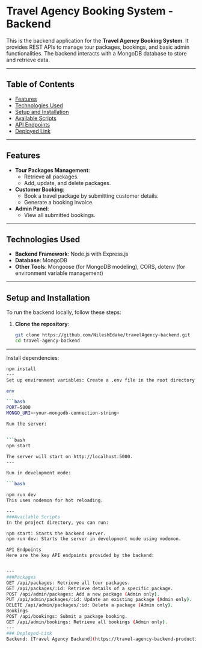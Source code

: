 # Travel Agency Booking System - Backend

This is the backend application for the **Travel Agency Booking System**. It provides REST APIs to manage tour packages, bookings, and basic admin functionalities. The backend interacts with a MongoDB database to store and retrieve data.

---

## Table of Contents

- [Features](#features)
- [Technologies Used](#technologies-used)
- [Setup and Installation](#setup-and-installation)
- [Available Scripts](#available-scripts)
- [API Endpoints](#api-endpoints)
- [Deployed Link](#deployed-link)

---

## Features

- **Tour Packages Management**: 
  - Retrieve all packages.
  - Add, update, and delete packages.
- **Customer Booking**:
  - Book a travel package by submitting customer details.
  - Generate a booking invoice.
- **Admin Panel**:
  - View all submitted bookings.

---

## Technologies Used

- **Backend Framework**: Node.js with Express.js
- **Database**: MongoDB
- **Other Tools**: Mongoose (for MongoDB modeling), CORS, dotenv (for environment variable management)

---

## Setup and Installation

To run the backend locally, follow these steps:

1. **Clone the repository**:
   ```bash
   git clone https://github.com/NileshEdake/travelAgency-backend.git
   cd travel-agency-backend
---
Install dependencies:

 ```bash
npm install
---
Set up environment variables: Create a .env file in the root directory and add the following variables:

env

 ```bash
PORT=5000
MONGO_URI=<your-mongodb-connection-string>

Run the server:


 ```bash
npm start

The server will start on http://localhost:5000.
---

Run in development mode:

 ```bash

npm run dev
This uses nodemon for hot reloading.

---
###Available Scripts
In the project directory, you can run:

npm start: Starts the backend server.
npm run dev: Starts the server in development mode using nodemon.

API Endpoints
Here are the key API endpoints provided by the backend:


---
###Packages
GET /api/packages: Retrieve all tour packages.
GET /api/packages/:id: Retrieve details of a specific package.
POST /api/admin/packages: Add a new package (Admin only).
PUT /api/admin/packages/:id: Update an existing package (Admin only).
DELETE /api/admin/packages/:id: Delete a package (Admin only).
Bookings
POST /api/bookings: Submit a package booking.
GET /api/admin/bookings: Retrieve all bookings (Admin only).
---
### Deployed-Link
Backend: [Travel Agency Backend](https://travel-agency-backend-production.up.railway.app/api)

